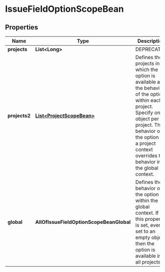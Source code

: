 # IssueFieldOptionScopeBean

## Properties
Name | Type | Description | Notes
------------ | ------------- | ------------- | -------------
**projects** | **List&lt;Long&gt;** | DEPRECATED |  [optional]
**projects2** | [**List&lt;ProjectScopeBean&gt;**](ProjectScopeBean.md) | Defines the projects in which the option is available and the behavior of the option within each project. Specify one object per project. The behavior of the option in a project context overrides the behavior in the global context. |  [optional]
**global** | **AllOfIssueFieldOptionScopeBeanGlobal** | Defines the behavior of the option within the global context. If this property is set, even if set to an empty object, then the option is available in all projects. |  [optional]
